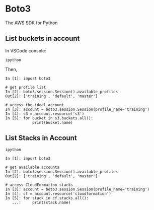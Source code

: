 # Boto3

The AWS SDK for Python

## List buckets in account

In VSCode console:

```
ipython
```
Then, 

```
In [1]: import boto3

# get profile list
In [2]: boto3.session.Session().available_profiles
Out[2]: ['training', 'default', 'master']

# access the ideal account
In [3]: account = boto3.session.Session(profile_name='training')
In [4]: s3 = account.resource('s3')
In [5]: for bucket in s3.buckets.all(): 
            print(bucket.name)
```

## List Stacks in Account

```
ipython
```
```
In [1]: import boto3

# get available accounts
In [2]: boto3.session.Session().available_profiles
Out[2]: ['training', 'default', 'master']

# access CloudFormation stacks
In [3]: account = boto3.session.Session(profile_name='training')
In [4]: cf = account.resource('cloudformation')
In [5]: for stack in cf.stacks.all():
   ...:     print(stack.name)
```